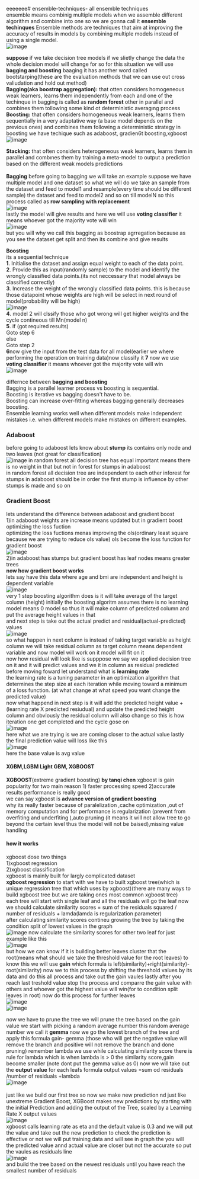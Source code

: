 eeeeeee# ensemble-techniques-
all  ensemble techniques  <br />
ensemble means combinig multiple models when we assemble different algorithm and combine into one so we are gonna call it **ensemble techinques** Ensemble methods are techniques that aim at improving the accuracy of results in models by combining multiple models instead of using a single model.<br /> 
![image](https://user-images.githubusercontent.com/79073189/204076770-c44c517b-e59f-41e7-9b2c-fd8dbac2a8ed.png)

**suppose** if we take decision tree models if we slietly change the data the whole decision model will change for so for this situation we will use **bagging and boosting** baaging it has another word called bootstarping(these are the evaluation methods that we can use out cross valiudation and hold out method)<br />
**Bagging(aka boostrap aggregation):** that otten considers homogeneous weak learners, learns them independently from each and one of the techinque in bagging is called as **random forest**
other in parallel and combines them tollowing some kind ot deterministic averagıng process <br />
**Boosting:** that often considers homogeneous weak learners, learns them sequentially in a very
adaptative way (a base model depends on the previous ones) and combines them following a
deterministic strategy in boosting we have techique such as adaboost, gradien6t boosting,xgboost<br />
![image](https://user-images.githubusercontent.com/79073189/204089942-2806ccf0-9d1c-45f5-9aba-210be0dac855.png) <br />

**Stacking:** that often considers heterogeneous weak learners, learns them in parallel and combınes
them by training a meta-model to output a prediction based on the different weak models predictions <br /> <br />
**Bagging**
before going to bagging we will take an example suppose we have multiple model and one dataset so what we will do we take an sample from the dataset and feed to model1 and resample(every time should be different sample) the dataset and feed to model2 and so on till modelN so this process called as **row sampling with replacement** <br />
![image](https://user-images.githubusercontent.com/79073189/200339517-f12732b4-c746-4877-8fa3-19803737abb8.png) <br />
lastly the model will give results and here we will use **voting classifier** it means whoever got the majority vote will win <br />
![image](https://user-images.githubusercontent.com/79073189/200340459-48515b5a-00d1-47a3-8fcc-acea145d35c4.png) <br />
but you will why we  call this bagging as boostrap agrregation because as you see the dataset get split and then its combine and give results <br />

**Boosting** <br />
its a sequential technique <br />
**1**. Initialise the dataset and assign equal weight to each of the data point.<br />
**2**. Provide this as input(randomly sample) to the model and identify the wrongly classified data points.(its not neccessary that model always be classified correctly)<br />
**3**. Increase the weight of the wrongly classified data points. this is because those datapoint whose weights are high will be select in next round of model(probability will be high)<br />
![image](https://user-images.githubusercontent.com/79073189/201016905-9c5efc7c-f9a0-461f-9f1a-a88bf468e7d6.png)<br />
**4**. model 2 will clssify those who got wrong will get higher weights and the cycle contineous till Mn(model n)<br />
**5**. if (got required results) <br />
  Goto step 6 <br />
else <br />
  Goto step 2 <br />
**6**now give the input from the test data for all model(earlier we where performing the operation on training data)now classify it 
**7** now we use  **voting classifier** it means whoever got the majority vote will win <br />
![image](https://user-images.githubusercontent.com/79073189/201019881-97223c25-7174-4d77-b484-f647e46f212b.png)

differnce between **bagging and boosting** <br />
Bagging is a parallel learner process vs boosting is sequential.<br />
Boosting is iterative vs bagging doesn't have to be.<br />
Boosting can increase over-fitting whereas bagging generally decreases boosting.<br />
Ensemble learning works well when different models make independent mistakes i.e. when different models make mistakes on different examples.<br />
### Adaboost
before going to adaboost lets know about **stump** its contains only node and two leaves (not great for classification) <br />
![image](https://user-images.githubusercontent.com/79073189/201112195-0dd82b7f-a800-43eb-b91d-9bb01e5a5467.png)
in random forest all decision tree has equal important means there is no weight in that but not in forest for stumps in adaboost  <br />
in random forest all decision tree are independent to each other inforest for stumps in adaboost should be in order the first stump is influence by other stumps is made and so on
### Gradient Boost <br />
lets understand the difference between adaboost and gradient boost  <br />
1)in adaboost weights are increase means updated but in gradient boost optimizing the loss fuction <br />
optimizing the loss fuctions menas improving the ols(ordinary least square because we are trying to reduce ols value) ols become the loss function for gradient boost  <br />
![image](https://user-images.githubusercontent.com/79073189/201259498-09604140-9f62-441a-b8f3-57a95205e84b.png) <br />
2)in adaboost has stumps but gradient boost has leaf nodes means greater trees <br />
**now how gradient boost works** <br />
lets say have this data where age and bmi are independent and height is dependent variable <br />
![image](https://user-images.githubusercontent.com/79073189/201259862-99ddf90c-0f81-4246-9bc2-2bd6524eda94.png) <br />
very 1 step boosting algorithm does is it will take average of the target column (height) initially the boosting algoritm assumes there is no learning model means 0 model so thus it will make column of predicted column and put the average height values in that <br />
and next step is take out the actual predict and residual(actual-predicted) values <br />
![image](https://user-images.githubusercontent.com/79073189/201260659-e28da893-c47d-436d-a829-91b330f0d94e.png) <br />
so what happen in next column is instead of taking target variable as height  column we will take residual column as target column means dependent variable and now model will work on it model will fit on it <br />
now how residual will look like is supppose we say we applied decision tree on it and it will predict values and we it in column as residual predicted  <br />
before moving foward let understand what is **learning rate** <br /> 
 the learning rate is a tuning parameter in an optimization algorithm that determines the step size at each iteration while moving toward a minimum of a loss function. (at what change at what speed you want change the predicted value)<br />
 now what happend in next step is it will add the predicted height value + (learning rate X predicted resiudual) and update the predicted height column  and obviously the residual column will also change so this is how iteration one get completed and the cycle gose on   <br />
 ![image](https://user-images.githubusercontent.com/79073189/201262636-d08769bd-dfde-489f-9904-a9894f620d9f.png) <br /> 
here what we are trying is we are coming closer to the actual value
lastly the final prediction value will loss like this <br /> 
![image](https://user-images.githubusercontent.com/79073189/201263080-904959e8-408b-49a9-9c7e-e6af227660ea.png) <br /> 
here the base value is avg value
#### XGBM,LGBM Light GBM, XGBOOST
**XGBOOST**(extreme gradient boosting) **by tanqi chen**
xgboost is gain popularity for two main reason 1) faster processing  speed 2)accurate results performance is really good  <br /> 
we can say xgboost is **advance version of gradient boosting** <br /> 
why its really faster because of paralelization ,cache optimization ,out of memory computation and for performance is regularization (prevent from  overfiting and underfiting ),auto pruning (it means it will not allow tree to go beyond the certain level thus the model will not be baised),missing value handling  <br /> 
#### how it works   
xgboost dose two things  <br /> 
1)xgboost regression  <br /> 
2)xgboost classification <br /> 
xgboost is mainly built for largly complicated dataset  <br /> 
**xgboost regression**
to start with we have to built xgboost tree(which is unique regression tree that  which uses by xgboost)(there are many ways to build xgboost tree but we are taking ones most  common xgboost tree) <br />
each tree will start with single leaf and all the residuals will go the leaf now we should calculate similarity scores = sum of the residuals squared  / number of residuals + lamda(lamda is regularization parameter)    <br /> 
after calculating similarity scores  contineu growing the tree by taking the condition split of lowest values in the graph   <br /> 
![image](https://user-images.githubusercontent.com/79073189/204083251-d99f0b9b-9008-4fe3-b0c0-8eb50161823d.png)
now calculate the similarity scores for other two leaf for just example like this  <br /> 
![image](https://user-images.githubusercontent.com/79073189/204083366-05fedfc3-b453-4239-a9d7-7e44ae6bcfd0.png)   <br /> 
but how we can know if it is building better leaves cluster that the root(means what should we take the threshold  value for the root leaves) to know this we will use **gain**  which formula is left(similarity)+right(similarity)-root(similarity)
now we to this process by shifting the threshold values by its data and do this all process and take out the gain vaules lastly after you reach last treshold value stop the process and comparre the gain value with others and whoever got the highest value will win(for to condition split leaves in root)
now do this process for further leaves <br /> 
![image](https://user-images.githubusercontent.com/79073189/204083959-f6fb3a1c-71ed-4083-b664-19debb153e7e.png)  <br /> 
![image](https://user-images.githubusercontent.com/79073189/204085497-fb48f3c2-b24a-45c8-9e3b-30d7f47be73b.png)<br /> 

now we have to prune the tree we will prune the tree based on the gain value we start with picking a random average number this  random average number we call it **gemma** now we go the lowest branch of the tree and apply this formula gain- gemma (those who will get the negative value will remove the branch and positive will not remove the branch and done pruning)
remember lambda we use while calculating similarity score there is rule for lambda which is when lambda is > 0 the similarity score,gain  become smaller (note dont put the gemma value as 0)
now we will take out the **output value** for each leafs formula output values =sum od residuals /number of residuals +lambda  <br /> 
![image](https://user-images.githubusercontent.com/79073189/204084934-5f0bbcfc-6b72-4430-8b2c-0ed5911704f7.png) <br /> 
<br /> just like we build our first tree so now we make new prediction nd just like unextreme Gradient
Boost, XGBoost makes new
predictions by starting with the initial
Prediction and adding the output of the Tree,
scaled by a Learning Rate X output values <br />
![image](https://user-images.githubusercontent.com/79073189/204085144-622701e5-acbc-43aa-b33c-d1198d7def76.png) <br />
xgboost calls learning rate as eta and the default value is 0.3 and we will put the value and take out the new prediction to check the prediction is effective or not we will put training data and will see in graph the you will the predicted value annd actual value are closer  but not the accurate so put the vaules as residuals line <br />
![image](https://user-images.githubusercontent.com/79073189/204085423-31024811-f942-403b-b003-520d4382a73c.png) <br />
and build the tree based on the newest residuals until  you have reach the smallest number of residuals 
